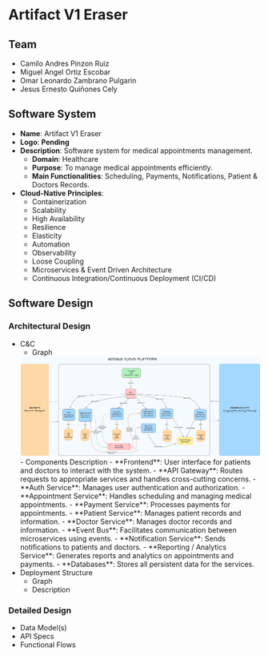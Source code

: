 # Artifact V1 Eraser

## Team

- Camilo Andres Pinzon Ruiz
- Miguel Angel Ortiz Escobar
- Omar Leonardo Zambrano Pulgarin
- Jesus Ernesto Quiñones Cely

## Software System
- **Name**: Artifact V1 Eraser
- **Logo**: **Pending**
- **Description**: Software system for medical appointments management.
    - **Domain**: Healthcare
    - **Purpose**: To manage medical appointments efficiently.
    - **Main Functionalities**: Scheduling, Payments, Notifications, Patient & Doctors Records.
- **Cloud-Native Principles**:
    - Containerization
    - Scalability
    - High Availability
    - Resilience
    - Elasticity
    - Automation
    - Observability
    - Loose Coupling
    - Microservices & Event Driven Architecture
    - Continuous Integration/Continuous Deployment (CI/CD)

## Software Design

### Architectural Design
- C&C
    - Graph
    <img src="C&C Light.png" alt="Alt text">
    - Components Description
        - **Frontend**: User interface for patients and doctors to interact with the system.
        - **API Gateway**: Routes requests to appropriate services and handles cross-cutting concerns.
        - **Auth Service**: Manages user authentication and authorization.
        - **Appointment Service**: Handles scheduling and managing medical appointments.
        - **Payment Service**: Processes payments for appointments.
        - **Patient Service**: Manages patient records and information.
        - **Doctor Service**: Manages doctor records and information.
        - **Event Bus**: Facilitates communication between microservices using events.
        - **Notification Service**: Sends notifications to patients and doctors.
        - **Reporting / Analytics Service**: Generates reports and analytics on appointments and payments.
        - **Databases**: Stores all persistent data for the services.
- Deployment Structure
    - Graph
    - Description

### Detailed Design

- Data Model(s)
- API Specs
- Functional Flows